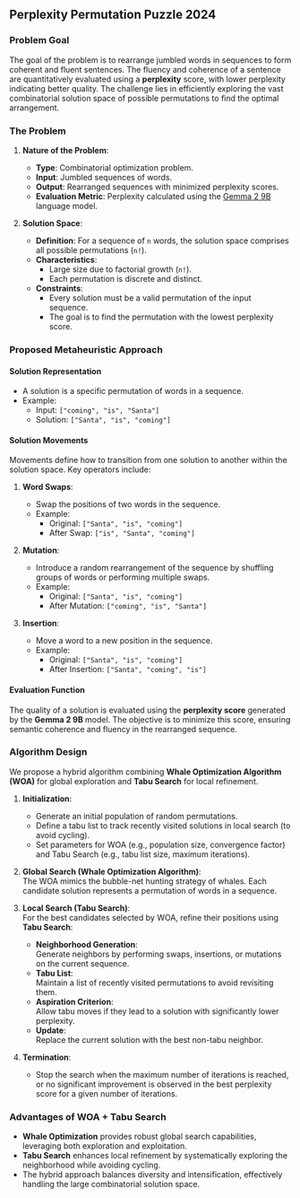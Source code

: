 ## **Perplexity Permutation Puzzle 2024**

### **Problem Goal**
The goal of the problem is to rearrange jumbled words in sequences to form coherent and fluent sentences. The fluency and coherence of a sentence are quantitatively evaluated using a **perplexity** score, with lower perplexity indicating better quality. The challenge lies in efficiently exploring the vast combinatorial solution space of possible permutations to find the optimal arrangement.

### **The Problem**
1. **Nature of the Problem**:  
   - **Type**: Combinatorial optimization problem.
   - **Input**: Jumbled sequences of words.
   - **Output**: Rearranged sequences with minimized perplexity scores.
   - **Evaluation Metric**: Perplexity calculated using the [Gemma 2 9B](https://www.kaggle.com/models/google/gemma-2/Transformers/gemma-2-9b/2) language model.

2. **Solution Space**:  
   - **Definition**: For a sequence of ` n ` words, the solution space comprises all possible permutations (` n! `).
   - **Characteristics**:
     - Large size due to factorial growth (` n! `).
     - Each permutation is discrete and distinct.
   - **Constraints**:
     - Every solution must be a valid permutation of the input sequence.
     - The goal is to find the permutation with the lowest perplexity score.

### **Proposed Metaheuristic Approach**
<!-- To address the combinatorial nature of the problem, metaheuristics such as **Simulated Annealing**, **Genetic Algorithms**, or **Swarm Optimization** can be employed. Below, we outline a framework based on metaheuristic techniques: -->

#### **Solution Representation**
- A solution is a specific permutation of words in a sequence.
- Example:
  - Input: `["coming", "is", "Santa"]`
  - Solution: `["Santa", "is", "coming"]`

#### **Solution Movements**
Movements define how to transition from one solution to another within the solution space. Key operators include:

1. **Word Swaps**:  
   - Swap the positions of two words in the sequence.  
   - Example:
     - Original: `["Santa", "is", "coming"]`
     - After Swap: `["is", "Santa", "coming"]`

2. **Mutation**:  
   - Introduce a random rearrangement of the sequence by shuffling groups of words or performing multiple swaps.  
   - Example:
     - Original: `["Santa", "is", "coming"]`
     - After Mutation: `["coming", "is", "Santa"]`

3. **Insertion**:  
   - Move a word to a new position in the sequence.  
   - Example:
     - Original: `["Santa", "is", "coming"]`
     - After Insertion: `["Santa", "coming", "is"]`

#### **Evaluation Function**
The quality of a solution is evaluated using the **perplexity score** generated by the **Gemma 2 9B** model. The objective is to minimize this score, ensuring semantic coherence and fluency in the rearranged sequence.


### **Algorithm Design**
We propose a hybrid algorithm combining **Whale Optimization Algorithm (WOA)** for global exploration and **Tabu Search** for local refinement.  

1. **Initialization**:  
   - Generate an initial population of random permutations.  
   - Define a tabu list to track recently visited solutions in local search (to avoid cycling).  
   - Set parameters for WOA (e.g., population size, convergence factor) and Tabu Search (e.g., tabu list size, maximum iterations).

2. **Global Search (Whale Optimization Algorithm)**:  
   The WOA mimics the bubble-net hunting strategy of whales. Each candidate solution represents a permutation of words in a sequence.

3. **Local Search (Tabu Search)**:  
   For the best candidates selected by WOA, refine their positions using **Tabu Search**:  
   - **Neighborhood Generation**:  
     Generate neighbors by performing swaps, insertions, or mutations on the current sequence.  
   - **Tabu List**:  
     Maintain a list of recently visited permutations to avoid revisiting them.  
   - **Aspiration Criterion**:  
     Allow tabu moves if they lead to a solution with significantly lower perplexity.  
   - **Update**:  
     Replace the current solution with the best non-tabu neighbor.

4. **Termination**:  
   - Stop the search when the maximum number of iterations is reached, or no significant improvement is observed in the best perplexity score for a given number of iterations.

### **Advantages of WOA + Tabu Search**
- **Whale Optimization** provides robust global search capabilities, leveraging both exploration and exploitation.  
- **Tabu Search** enhances local refinement by systematically exploring the neighborhood while avoiding cycling.  
- The hybrid approach balances diversity and intensification, effectively handling the large combinatorial solution space.
